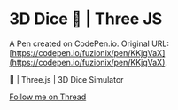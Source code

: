 # 3D Dice 🎲 | Three JS

A Pen created on CodePen.io. Original URL: [https://codepen.io/fuzionix/pen/KKjgVaX](https://codepen.io/fuzionix/pen/KKjgVaX).

🎲 | Three.js | 3D Dice Simulator

[Follow me on Thread](https://www.threads.net/@fuzion.ix)